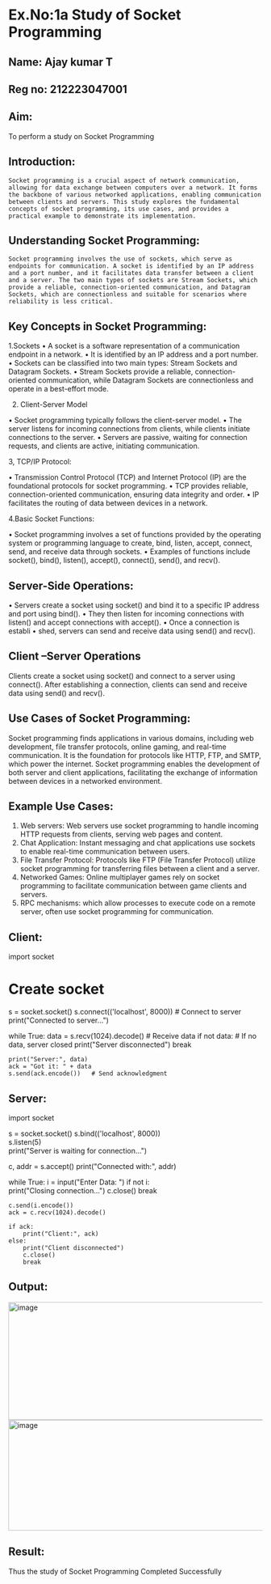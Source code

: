 # Ex.No:1a  			Study of Socket Programming
## Name: Ajay kumar T
## Reg no: 212223047001
## Aim: 
To perform a study on Socket Programming
## Introduction:

 	Socket programming is a crucial aspect of network communication, allowing for data exchange between computers over a network. It forms the backbone of various networked applications, enabling communication between clients and servers. This study explores the fundamental concepts of socket programming, its use cases, and provides a practical example to demonstrate its implementation.
## Understanding Socket Programming:
	Socket programming involves the use of sockets, which serve as endpoints for communication. A socket is identified by an IP address and a port number, and it facilitates data transfer between a client and a server. The two main types of sockets are Stream Sockets, which provide a reliable, connection-oriented communication, and Datagram Sockets, which are connectionless and suitable for scenarios where reliability is less critical.
## Key Concepts in Socket Programming:
1.Sockets
•	A socket is a software representation of a communication endpoint in a network.
•	It is identified by an IP address and a port number.
•	Sockets can be classified into two main types: Stream Sockets and Datagram Sockets.
•	Stream Sockets provide a reliable, connection-oriented communication, while Datagram Sockets are connectionless and operate in a best-effort mode.

2. Client-Server Model

•	Socket programming typically follows the client-server model.
•	The server listens for incoming connections from clients, while clients initiate connections to the server.
•	Servers are passive, waiting for connection requests, and clients are active, initiating communication.

3, TCP/IP Protocol:

•	Transmission Control Protocol (TCP) and Internet Protocol (IP) are the foundational protocols for socket programming.
•	TCP provides reliable, connection-oriented communication, ensuring data integrity and order.
•	IP facilitates the routing of data between devices in a network.

4.Basic Socket Functions:

•	Socket programming involves a set of functions provided by the operating system or programming language to create, bind, listen, accept, connect, send, and receive data through sockets.
•	Examples of functions include socket(), bind(), listen(), accept(), connect(), send(), and recv().

## Server-Side Operations:

•	Servers create a socket using socket() and bind it to a specific IP address and port using bind().
•	They then listen for incoming connections with listen() and accept connections with accept().
•	Once a connection is establi
•	shed, servers can send and receive data using send() and recv().

## Client –Server Operations

Clients create a socket using socket() and connect to a server using connect().
After establishing a connection, clients can send and receive data using send() and recv().

## Use Cases of Socket Programming:
Socket programming finds applications in various domains, including web development, file transfer protocols, online gaming, and real-time communication. It is the foundation for protocols like HTTP, FTP, and SMTP, which power the internet. Socket programming enables the development of both server and client applications, facilitating the exchange of information between devices in a networked environment.
## Example Use Cases:

1.	Web servers: Web servers use socket programming to handle incoming HTTP requests from clients, serving web pages and content.
2.	Chat Application: Instant messaging and chat applications use sockets to enable real-time communication between users.
3.	File Transfer Protocol: Protocols like FTP (File Transfer Protocol) utilize socket programming for transferring files between a client and a server.
4.	Networked Games: Online multiplayer games rely on socket programming to facilitate communication between game clients and servers.
5.	RPC mechanisms: which allow processes to execute code on a remote server, often use socket programming for communication.
## Client:
import socket

# Create socket
s = socket.socket()
s.connect(('localhost', 8000))   # Connect to server
print("Connected to server...")

while True:
    data = s.recv(1024).decode()   # Receive data
    if not data:   # If no data, server closed
        print("Server disconnected")
        break

    print("Server:", data)
    ack = "Got it: " + data
    s.send(ack.encode())   # Send acknowledgment
## Server:
import socket

s = socket.socket()
s.bind(('localhost', 8000))   
s.listen(5)                  
print("Server is waiting for connection...")

c, addr = s.accept()
print("Connected with:", addr)

while True:
    i = input("Enter Data: ")
    if not i:  
        print("Closing connection...")
        c.close()
        break

    c.send(i.encode())       
    ack = c.recv(1024).decode() 

    if ack:
        print("Client:", ack)
    else:
        print("Client disconnected")
        c.close()
        break

## Output:
<img width="1061" height="233" alt="image" src="https://github.com/user-attachments/assets/6839de9d-b624-462a-83a1-b322132af98f" />
<img width="1021" height="219" alt="image" src="https://github.com/user-attachments/assets/569cb33a-cd89-456e-a122-ef6ef797bea2" />


## Result:
Thus the study of Socket Programming Completed Successfully
